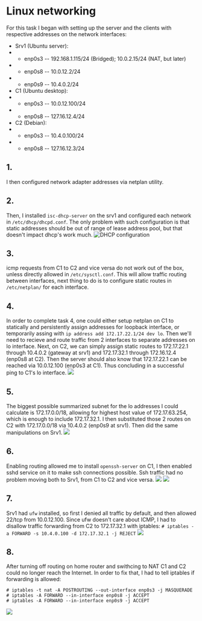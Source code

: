 # Linux networking

For this task I began with setting up the server and the clients with respective addresses on the network interfaces:

- Srv1 (Ubuntu server):
- - enp0s3 -- 192.168.1.115/24 (Bridged); 10.0.2.15/24 (NAT, but later)
- - enp0s8 -- 10.0.12.2/24
- - enp0s9 -- 10.4.0.2/24
- C1 (Ubuntu desktop):
- - enp0s3 -- 10.0.12.100/24
- - enp0s8 -- 127.16.12.4/24
- C2 (Debian):
- - enp0s3 -- 10.4.0.100/24
- - enp0s8 -- 127.16.12.3/24


## 1.
I then configured network adapter addresses via netplan utility.

## 2.
Then, I installed `isc-dhcp-server` on the srv1 and configured each network in `/etc/dhcp/dhcpd.conf`. The only problem with such configuration is that static addresses should be out of range of lease address pool, but that doesn't impact dhcp's work much.
![DHCP configuration](./images/dhcp_config.png)

## 3.
icmp requests from C1 to C2 and vice versa do not work out of the box, unless directly allowed in `/etc/sysctl.conf`. This will allow traffic routing between interfaces, next thing to do is to configure static routes in `/etc/netplan/` for each interface.

## 4.
In order to complete task 4, one could either setup netplan on C1 to statically and persistently assign addresses for loopback interface, or temporarily assing with `ip address add 172.17.22.1/24 dev lo`. Then we'll need to recieve and route traffic from 2 interfaces to separate addresses on lo interface. Next, on C2, we can simply assign static routes to 172.17.22.1 through 10.4.0.2 (gateway at srv1) and 172.17.32.1 through 172.16.12.4 (enp0s8 at C2). Then the server should also know that 172.17.22.1 can be reached via 10.0.12.100 (enp0s3 at C1). Thus concluding in a successful ping to C1's lo interface.
![](./images/route_to_lo.png)

## 5.
The biggest possible summarized subnet for the lo addresses I could calculate is 172.17.0.0/18, allowing for highest host value of 172.17.63.254, which is enough to include 172.17.32.1. I then substituted those 2 routes on C2 with 172.17.0.0/18 via 10.4.0.2 (enp0s9 at srv1). Then did the same manipulations on Srv1.
![](./images/route_to_lo2.png)

## 6.
Enabling routing allowed me to install `openssh-server` on C1, I then enabled sshd service on it to make ssh connections possible. Ssh traffic had no problem moving both to Srv1, from C1 to C2 and vice versa.
![](./images/client2_ssh_client1.png)
![](./images/client2_ssh_to_server1.png)

## 7.
Srv1 had `ufw` installed, so first I denied all traffic by default, and then allowed 22/tcp from 10.0.12.100. Since ufw doesn't care about ICMP, I had to disallow traffic forwarding from C2 to 172.17.32.1 with iptables: `# iptables -a FORWARD -s 10.4.0.100 -d 172.17.32.1 -j REJECT`
![](./images/firewall_rules.png)

## 8.
After turning off routing on home router and swithcing to NAT C1 and C2 could no longer reach the Internet. In order to fix that, I had to tell iptables if forwarding is allowed:

```shell
# iptables -t nat -A POSTROUTING --out-interface enp0s3 -j MASQUERADE
# iptables -A FORWARD --in-interface enp0s8 -j ACCEPT
# iptables -A FORWARD --in-interface enp0s9 -j ACCEPT
```

![](./images/ping_through_nat.png)
